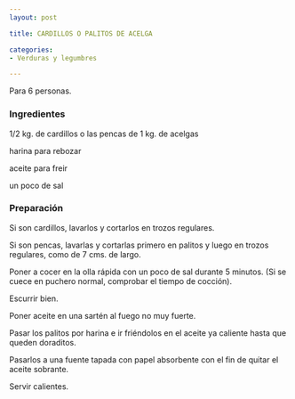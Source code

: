 ```yaml
---
layout: post

title: CARDILLOS O PALITOS DE ACELGA

categories:
- Verduras y legumbres

---
```

Para 6 personas.

<h3>Ingredientes</h3>

1/2 kg. de cardillos o las pencas de 1 kg. de acelgas

harina para rebozar

aceite para freir

un poco de sal

<h3>Preparación</h3>

Si son cardillos, lavarlos y cortarlos en trozos regulares.

Si son pencas, lavarlas y cortarlas primero en palitos y luego en trozos regulares, como de 7 cms. de largo.

Poner a cocer en la olla rápida con un poco de sal durante 5 minutos. (Si se cuece en puchero normal, comprobar el tiempo de cocción).

Escurrir bien.

Poner aceite en una sartén al fuego no muy fuerte.

Pasar los palitos por harina e ir friéndolos en el aceite ya caliente hasta que queden doraditos.

Pasarlos a una fuente tapada con papel absorbente con el fin de quitar el aceite sobrante.

Servir calientes.

